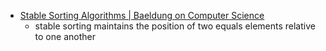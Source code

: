 - [Stable Sorting Algorithms | Baeldung on Computer Science](https://www.baeldung.com/cs/stable-sorting-algorithms)
	- stable sorting maintains the position of two equals elements relative to one another